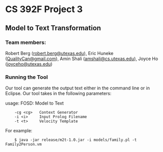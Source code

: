 CS 392F Project 3
=================

Model to Text Transformation
----------------------------

### Team members:
Robert Berg (robert.berg@utexas.edu), Eric Huneke (QualityCan@gmail.com), 
Amin Shali (amshali@cs.utexas.edu), Joyce Ho (joyceho@utexas.edu)

### Running the Tool

Our tool can generate the output text either in the command line or in Eclipse. 
Our tool takes in the following parameters:

usage: FOSD: Model to Text

        -cg <cg>   Context Generator
        -i <i>     Input Prolog Filename
        -t <t>     Velocity Template

For example:

        $ java -jar release/m2t-1.0.jar -i models/family.pl -t Family2Person.vm

